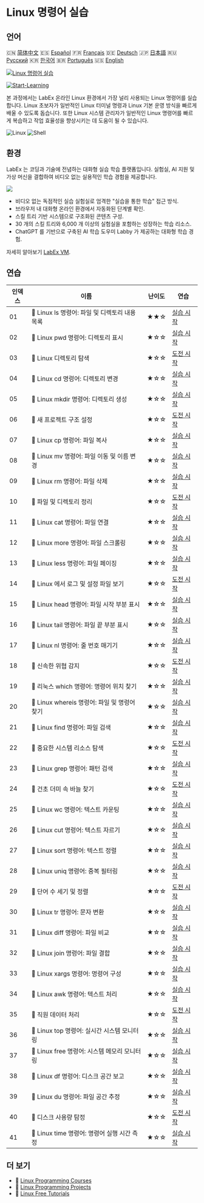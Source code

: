 # Linux 명령어 실습

## 언어

🇨🇳 [简体中文](README_zh.md) 🇪🇸 [Español](README_es.md) 🇫🇷 [Français](README_fr.md) 🇩🇪 [Deutsch](README_de.md) 🇯🇵 [日本語](README_ja.md) 🇷🇺 [Русский](README_ru.md) 🇰🇷 [한국어](README_ko.md) 🇧🇷 [Português](README_pt.md) 🇺🇸 [English](README.md) 

[![Linux 명령어 실습](https://cover-creator.labex.io/linux-basic-commands-practice-online.png?lang=ko)](https://labex.io/ko/courses/linux-basic-commands-practice-online)

[![Start-Learning](https://img.shields.io/badge/Start-Learning-whitesmoke?style=for-the-badge)](https://labex.io/ko/courses/linux-basic-commands-practice-online)

본 과정에서는 LabEx 온라인 Linux 환경에서 가장 널리 사용되는 Linux 명령어를 실습합니다. Linux 초보자가 일반적인 Linux 터미널 명령과 Linux 기본 운영 방식을 빠르게 배울 수 있도록 돕습니다. 또한 Linux 시스템 관리자가 일반적인 Linux 명령어를 빠르게 복습하고 작업 효율성을 향상시키는 데 도움이 될 수 있습니다.

![Linux](https://img.shields.io/badge/Linux-whitesmoke?style=for-the-badge&logo=linux)
![Shell](https://img.shields.io/badge/Shell-whitesmoke?style=for-the-badge&logo=shell)


## 환경

LabEx 는 코딩과 기술에 전념하는 대화형 실습 학습 플랫폼입니다. 실험실, AI 지원 및 가상 머신을 결합하여 비디오 없는 실용적인 학습 경험을 제공합니다.

![](https://tutorial-screenshot.getvm.io/images/vm-1725247253.png)

- 비디오 없는 독점적인 실습 실험실로 엄격한 "실습을 통한 학습" 접근 방식.
- 브라우저 내 대화형 온라인 환경에서 자동화된 단계별 확인.
- 스킬 트리 기반 시스템으로 구조화된 콘텐츠 구성.
- 30 개의 스킬 트리와 6,000 개 이상의 실험실을 포함하는 성장하는 학습 리소스.
- ChatGPT 를 기반으로 구축된 AI 학습 도우미 Labby 가 제공하는 대화형 학습 경험.

자세히 알아보기 [LabEx VM](https://support.labex.io/using-labex/virtual-machine).

## 연습

|   인덱스 | 이름                                           | 난이도   | 연습                                                                                                                              |
|----------|------------------------------------------------|----------|-----------------------------------------------------------------------------------------------------------------------------------|
|       01 | 📖 Linux ls 명령어: 파일 및 디렉토리 내용 목록 | ★★☆      | <a target='_blank' href='https://labex.io/ko/tutorials/linux-linux-ls-command-content-listing-219205'>실습 시작</a>               |
|       02 | 📖 Linux pwd 명령어: 디렉토리 표시             | ★☆☆      | <a target='_blank' href='https://labex.io/ko/tutorials/linux-linux-pwd-command-directory-displaying-209734'>실습 시작</a>         |
|       03 | 🎯 Linux 디렉토리 탐색                         | ★☆☆      | <a target='_blank' href='https://labex.io/ko/tutorials/linux-directory-navigation-387844'>도전 시작</a>                           |
|       04 | 📖 Linux cd 명령어: 디렉토리 변경              | ★☆☆      | <a target='_blank' href='https://labex.io/ko/tutorials/linux-linux-cd-command-directory-changing-209733'>실습 시작</a>            |
|       05 | 📖 Linux mkdir 명령어: 디렉토리 생성           | ★☆☆      | <a target='_blank' href='https://labex.io/ko/tutorials/linux-linux-mkdir-command-directory-creating-209739'>실습 시작</a>         |
|       06 | 🎯 새 프로젝트 구조 설정                       | ★☆☆      | <a target='_blank' href='https://labex.io/ko/tutorials/linux-setting-up-a-new-project-structure-387859'>도전 시작</a>             |
|       07 | 📖 Linux cp 명령어: 파일 복사                  | ★☆☆      | <a target='_blank' href='https://labex.io/ko/tutorials/linux-linux-cp-command-file-copying-209744'>실습 시작</a>                  |
|       08 | 📖 Linux mv 명령어: 파일 이동 및 이름 변경     | ★☆☆      | <a target='_blank' href='https://labex.io/ko/tutorials/linux-linux-mv-command-file-moving-and-renaming-209743'>실습 시작</a>      |
|       09 | 📖 Linux rm 명령어: 파일 삭제                  | ★☆☆      | <a target='_blank' href='https://labex.io/ko/tutorials/linux-linux-rm-command-file-removing-209741'>실습 시작</a>                 |
|       10 | 🎯 파일 및 디렉토리 정리                       | ★☆☆      | <a target='_blank' href='https://labex.io/ko/tutorials/linux-organizing-files-and-directories-387877'>도전 시작</a>               |
|       11 | 📖 Linux cat 명령어: 파일 연결                 | ★☆☆      | <a target='_blank' href='https://labex.io/ko/tutorials/linux-linux-cat-command-file-concatenating-210986'>실습 시작</a>           |
|       12 | 📖 Linux more 명령어: 파일 스크롤링            | ★☆☆      | <a target='_blank' href='https://labex.io/ko/tutorials/linux-linux-more-command-file-scrolling-214299'>실습 시작</a>              |
|       13 | 📖 Linux less 명령어: 파일 페이징              | ★☆☆      | <a target='_blank' href='https://labex.io/ko/tutorials/linux-linux-less-command-file-paging-214301'>실습 시작</a>                 |
|       14 | 🎯 Linux 에서 로그 및 설정 파일 보기           | ★☆☆      | <a target='_blank' href='https://labex.io/ko/tutorials/linux-viewing-log-and-configuration-files-in-linux-387914'>도전 시작</a>   |
|       15 | 📖 Linux head 명령어: 파일 시작 부분 표시      | ★☆☆      | <a target='_blank' href='https://labex.io/ko/tutorials/linux-linux-head-command-file-beginning-display-214302'>실습 시작</a>      |
|       16 | 📖 Linux tail 명령어: 파일 끝 부분 표시        | ★☆☆      | <a target='_blank' href='https://labex.io/ko/tutorials/linux-linux-tail-command-file-end-display-214303'>실습 시작</a>            |
|       17 | 📖 Linux nl 명령어: 줄 번호 매기기             | ★☆☆      | <a target='_blank' href='https://labex.io/ko/tutorials/linux-linux-nl-command-line-numbering-210988'>실습 시작</a>                |
|       18 | 🎯 신속한 위협 감지                            | ★☆☆      | <a target='_blank' href='https://labex.io/ko/tutorials/linux-rapid-threat-detection-387930'>도전 시작</a>                         |
|       19 | 📖 리눅스 which 명령어: 명령어 위치 찾기       | ★☆☆      | <a target='_blank' href='https://labex.io/ko/tutorials/linux-linux-which-command-command-locating-215210'>실습 시작</a>           |
|       20 | 📖 Linux whereis 명령어: 파일 및 명령어 찾기   | ★☆☆      | <a target='_blank' href='https://labex.io/ko/tutorials/linux-linux-whereis-command-file-and-command-finding-215211'>실습 시작</a> |
|       21 | 📖 Linux find 명령어: 파일 검색                | ★☆☆      | <a target='_blank' href='https://labex.io/ko/tutorials/linux-linux-find-command-file-searching-219191'>실습 시작</a>              |
|       22 | 🎯 중요한 시스템 리소스 탐색                   | ★☆☆      | <a target='_blank' href='https://labex.io/ko/tutorials/linux-discover-critical-system-resources-388032'>도전 시작</a>             |
|       23 | 📖 Linux grep 명령어: 패턴 검색                | ★☆☆      | <a target='_blank' href='https://labex.io/ko/tutorials/linux-linux-grep-command-pattern-searching-219192'>실습 시작</a>           |
|       24 | 🎯 건초 더미 속 바늘 찾기                      | ★☆☆      | <a target='_blank' href='https://labex.io/ko/tutorials/linux-needle-in-the-haystack-388109'>도전 시작</a>                         |
|       25 | 📖 Linux wc 명령어: 텍스트 카운팅              | ★☆☆      | <a target='_blank' href='https://labex.io/ko/tutorials/linux-linux-wc-command-text-counting-219200'>실습 시작</a>                 |
|       26 | 📖 Linux cut 명령어: 텍스트 자르기             | ★☆☆      | <a target='_blank' href='https://labex.io/ko/tutorials/linux-linux-cut-command-text-cutting-219187'>실습 시작</a>                 |
|       27 | 📖 Linux sort 명령어: 텍스트 정렬              | ★☆☆      | <a target='_blank' href='https://labex.io/ko/tutorials/linux-linux-sort-command-text-sorting-219196'>실습 시작</a>                |
|       28 | 📖 Linux uniq 명령어: 중복 필터링              | ★☆☆      | <a target='_blank' href='https://labex.io/ko/tutorials/linux-linux-uniq-command-duplicate-filtering-219199'>실습 시작</a>         |
|       29 | 🎯 단어 수 세기 및 정렬                        | ★☆☆      | <a target='_blank' href='https://labex.io/ko/tutorials/linux-word-count-and-sorting-388125'>도전 시작</a>                         |
|       30 | 📖 Linux tr 명령어: 문자 변환                  | ★☆☆      | <a target='_blank' href='https://labex.io/ko/tutorials/linux-linux-tr-command-character-translating-219198'>실습 시작</a>         |
|       31 | 📖 Linux diff 명령어: 파일 비교                | ★☆☆      | <a target='_blank' href='https://labex.io/ko/tutorials/linux-linux-diff-command-file-comparing-219189'>실습 시작</a>              |
|       32 | 📖 Linux join 명령어: 파일 결합                | ★☆☆      | <a target='_blank' href='https://labex.io/ko/tutorials/linux-linux-join-command-file-joining-219193'>실습 시작</a>                |
|       33 | 📖 Linux xargs 명령어: 명령어 구성             | ★☆☆      | <a target='_blank' href='https://labex.io/ko/tutorials/linux-linux-xargs-command-command-building-219201'>실습 시작</a>           |
|       34 | 📖 Linux awk 명령어: 텍스트 처리               | ★☆☆      | <a target='_blank' href='https://labex.io/ko/tutorials/linux-linux-awk-command-text-processing-388493'>실습 시작</a>              |
|       35 | 🎯 직원 데이터 처리                            | ★☆☆      | <a target='_blank' href='https://labex.io/ko/tutorials/linux-processing-employees-data-388132'>도전 시작</a>                      |
|       36 | 📖 Linux top 명령어: 실시간 시스템 모니터링    | ★☆☆      | <a target='_blank' href='https://labex.io/ko/tutorials/linux-linux-top-command-real-time-system-monitoring-388500'>실습 시작</a>  |
|       37 | 📖 Linux free 명령어: 시스템 메모리 모니터링   | ★☆☆      | <a target='_blank' href='https://labex.io/ko/tutorials/linux-linux-free-command-monitoring-system-memory-388496'>실습 시작</a>    |
|       38 | 📖 Linux df 명령어: 디스크 공간 보고           | ★☆☆      | <a target='_blank' href='https://labex.io/ko/tutorials/linux-linux-df-command-disk-space-reporting-219188'>실습 시작</a>          |
|       39 | 📖 Linux du 명령어: 파일 공간 추정             | ★☆☆      | <a target='_blank' href='https://labex.io/ko/tutorials/linux-linux-du-command-file-space-estimating-219190'>실습 시작</a>         |
|       40 | 🎯 디스크 사용량 탐정                          | ★☆☆      | <a target='_blank' href='https://labex.io/ko/tutorials/linux-disk-usage-detective-388099'>도전 시작</a>                           |
|       41 | 📖 Linux time 명령어: 명령어 실행 시간 측정    | ★☆☆      | <a target='_blank' href='https://labex.io/ko/tutorials/linux-linux-time-command-command-timing-219197'>실습 시작</a>              |

## 더 보기

- 🔗 [Linux Programming Courses](https://github.com/labex-labs/awesome-programming-courses)
- 🔗 [Linux Programming Projects](https://github.com/labex-labs/awesome-programming-projects)
- 🔗 [Linux Free Tutorials](https://github.com/labex-labs/linux-free-tutorials)

